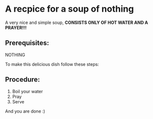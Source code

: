 # A recpice for a soup of nothing
A very nice and simple soup, **CONSISTS ONLY OF HOT WATER AND A PRAYER!!!**
## **Prerequisites:**
NOTHING

To make this delicious dish follow these steps:
## **Procedure:**
1. Boil your water
2. Pray
3. Serve

And you are done :)
